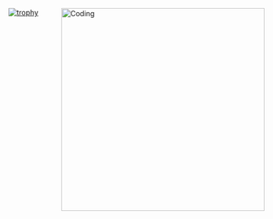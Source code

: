  <img align="right" alt="Coding" width="400" src="![giphy](https://github.com/user-attachments/assets/96e50706-4a59-4427-aa38-ca3d957737ba)
">
  
[![trophy](https://github-profile-trophy.vercel.app/?username=JuanPabloRios27&theme=matrix)](https://github.com/ryo-ma/github-profile-trophy)
